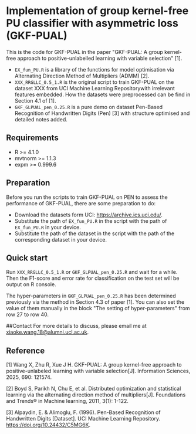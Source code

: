 # Implementation of group kernel-free PU classifier with asymmetric loss (GKF-PUAL)
This is the code for GKF-PUAL in the paper "GKF-PUAL: A group kernel-free approach to positive-unlabelled learning with variable selection" [1].

* ```EX_fun_PU.R``` is a library of the functions for model optimisation via Alternating Direction Method of Multipliers (ADMM) [2].
* ```XXX_RRGLLC_0.5_1.R``` is the original script to train GKF-PUAL on the dataset XXX from UCI Machine Learning Repositorywith irrelevant features embedded. How the datasets were preprocessed can be find in Section 4.1 of [1].
* ```GKF_GLPUAL_pen_0.25.R``` is a pure demo on dataset Pen-Based Recognition of Handwritten Digits (Pen) [3] with structure optimised and detailed notes added.

## Requirements
* R >= 4.1.0
* mvtnorm >= 1.1.3
* expm >= 0.999.6


## Preparation
Before you run the scripts to train GKF-PUAL on PEN to assess the performance of GKF-PUAL, there are some preparation to do:
* Download the datasets form UCI: https://archive.ics.uci.edu/.
* Substitute the path of ```EX_fun_PU.R``` in the script with the path of ```EX_fun_PU.R``` in your device. 
* Substitute the path of the dataset in the script with the path of the corresponding dataset in your device. 


## Quick start
Run ```XXX_RRGLLC_0.5_1.R``` or ```GKF_GLPUAL_pen_0.25.R``` and wait for a while. Then the F1-score and error rate for classification on the test set will be output on R console. 

The hyper-parameters in ```GKF_GLPUAL_pen_0.25.R``` has been determined previously via the method in Section 4.3 of paper [1]. You can also set the value of them manually in the block "The setting of hyper-parameters" from row 27 to row 40.


##Contact
For more details to discuss, please email me at xiaoke.wang.18@alumni.ucl.ac.uk.

## Reference

[1] Wang X, Zhu R, Xue J H. GKF-PUAL: A group kernel-free approach to positive-unlabeled learning with variable selection[J]. Information Sciences, 2025, 690: 121574.

[2] Boyd S, Parikh N, Chu E, et al. Distributed optimization and statistical learning via the alternating direction method of multipliers[J]. Foundations and Trends® in Machine learning, 2011, 3(1): 1-122.

[3] Alpaydin, E. & Alimoglu, F. (1996). Pen-Based Recognition of Handwritten Digits [Dataset]. UCI Machine Learning Repository. https://doi.org/10.24432/C5MG6K.
